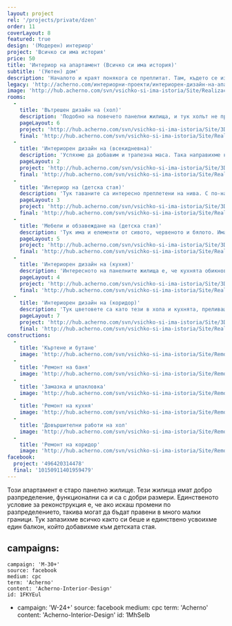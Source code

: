 ```yaml
---
layout: project
rel: '/projects/private/dzen'
order: 11
coverLayout: 8
featured: true
design: '(Модерен) интериор'
project: 'Всичко си има история'
price: 50
title: 'Интериор на апартамент (Всичко си има история)'
subtitle: '(Уютен) дом'
description: 'Началото и краят понякога се преплитат. Там, където се изчерпват трите нюанса оранжево, започва цветна феерия от сиво и червено, кафяво и бяло, съчетани с комбинации от дърво, метал и стъкло.'
legacy: 'http://acherno.com/интериорни-проекти/интериорен-дизайн-на-апартаменти/всичко-си-има-история/интериор.html'
image: 'http://hub.acherno.com/svn/vsichko-si-ima-istoria/Site/Realizacia/07_dr%20(1).jpg'
rooms:
  -
    title: 'Вътрешен дизайн на (хол)'
    description: 'Подобно на повечето панелни жилища, и тук холът не прави изключение от обичайното: той е просторен, правоъгълен и светъл. Таваните решихме да направим с нестандартна визия и цвят. Така акцентът в помещението пада върху тях и няма как да не ги забележиш.'
    pageLayout: 6
    project: 'http://hub.acherno.com/svn/vsichko-si-ima-istoria/Site/3D/02-h_f.jpg'
    final: 'http://hub.acherno.com/svn/vsichko-si-ima-istoria/Site/Realizacia/02_dr%20(3).jpg'
  -
    title: 'Интериорен дизайн на (всекидневна)'
    description: 'Успяхме да добавим и трапезна маса. Така направихме комбинация от две маси: една по-малка - за бърза закуска или сутрешно кафе в кухнята, и една по-голяма - в хола.'
    pageLayout: 2
    project: 'http://hub.acherno.com/svn/vsichko-si-ima-istoria/Site/3D/01-h_f.jpg'
    final: 'http://hub.acherno.com/svn/vsichko-si-ima-istoria/Site/Realizacia/01_dr%20(4).jpg'
  -
    title: 'Интериор на (детска стая)'
    description: 'Тук таваните са интересно преплетени на нива. С по-настандартен завършек. Цветовете са различни от останалите нюанси в хола, коридора и кухнята.'
    pageLayout: 3
    project: 'http://hub.acherno.com/svn/vsichko-si-ima-istoria/Site/3D/04-d_f.jpg'
    final: 'http://hub.acherno.com/svn/vsichko-si-ima-istoria/Site/Realizacia/04_dr%20(23).jpg'
  -
    title: 'Мебели и обзавеждане на (детска стая)'
    description: 'Тук има и елементи от сивото, червеното и бялото. Има две легла с две отделни работни места, като в детската стая се намира и усвоеният балкон.'
    pageLayout: 5
    project: 'http://hub.acherno.com/svn/vsichko-si-ima-istoria/Site/3D/03-d_f.jpg'
    final: 'http://hub.acherno.com/svn/vsichko-si-ima-istoria/Site/Realizacia/03_dr%20(21).jpg'
  -
    title: 'Интериорен дизайн на (кухня)'
    description: 'Интересното на панелните жилища е, че кухнята обикновено е отделно помещение. Положителната страна е, че всичко е скрито и може просто да затвориш вратата, когато ти дойдат гости. От друга страна, си изолиран от всички, които примерно гледат телевизия в хола. Затова в тази кухня предвидихме малка маса и телевизор на стената, така че дори и да готвиш, може да хвърляш по едно око на новините. '
    pageLayout: 4
    project: 'http://hub.acherno.com/svn/vsichko-si-ima-istoria/Site/3D/06-k_f.jpg'
    final: 'http://hub.acherno.com/svn/vsichko-si-ima-istoria/Site/Realizacia/06_dr%20(25).jpg'
  -
    title: 'Интериорен дизайн на (коридор)'
    description: 'Тук цветовете са като тези в хола и кухнята, преливащи един в друг и създаващи естествен преход към помещенията. '
    pageLayout: 7
    project: 'http://hub.acherno.com/svn/vsichko-si-ima-istoria/Site/3D/08-a_f.jpg'
    final: 'http://hub.acherno.com/svn/vsichko-si-ima-istoria/Site/Realizacia/08_dr%20(17).jpg'
constructions:
  - 
    title: 'Къртене и бутане'
    image: 'http://hub.acherno.com/svn/vsichko-si-ima-istoria/Site/Remonti/IMG_2563.JPG'
  - 
    title: 'Ремонт на баня'
    image: 'http://hub.acherno.com/svn/vsichko-si-ima-istoria/Site/Remonti/IMG_2589.JPG'
  - 
    title: 'Замазка и шпакловка'
    image: 'http://hub.acherno.com/svn/vsichko-si-ima-istoria/Site/Remonti/IMG_5319.JPG'
  - 
    title: 'Ремонт на кухня'
    image: 'http://hub.acherno.com/svn/vsichko-si-ima-istoria/Site/Remonti/IMG_5318.JPG'
  - 
    title: 'Довършителни работи на хол'
    image: 'http://hub.acherno.com/svn/vsichko-si-ima-istoria/Site/Remonti/IMG_5311.JPG'
  - 
    title: 'Ремонт на коридор'
    image: 'http://hub.acherno.com/svn/vsichko-si-ima-istoria/Site/Remonti/IMG_5315.JPG'
facebook:
  project: '496420314478'
  final: '10150911401959479'
---
```

Този апартамент е старо панелно жилище. Тези жилища имат добро разпределение, функционални са и са с добри размери. Единственото условие за реконструкция е, че ако искаш промени по разпределението, такива могат да бъдат правени в много малки граници. Тук запазихме всичко както си беше и единствено усвоихме един балкон, който добавихме към детската стая.

campaigns:
  -
    campaign: 'M-30+' 
    source: facebook
    medium: cpc
    term: 'Acherno'
    content: 'Acherno-Interior-Design'
    id: 1FKYEul
  -
    campaign: 'W-24+' 
    source: facebook
    medium: cpc
    term: 'Acherno'
    content: 'Acherno-Interior-Design'
    id: 1MhSeIb
